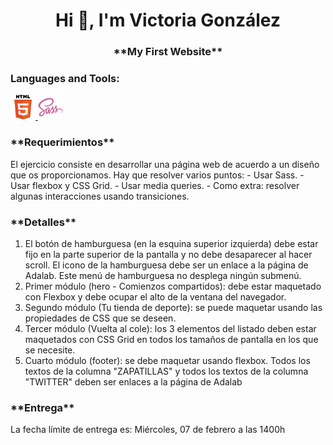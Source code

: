 <h1 align="center">Hi 👋, I'm Victoria González</h1>
<h3 align="center"> **My First Website** </h3>

<h3 align="left">Languages and Tools:</h3>
<p align="left"> <a href="https://www.w3.org/html/" target="_blank" rel="noreferrer"> <img src="https://raw.githubusercontent.com/devicons/devicon/master/icons/html5/html5-original-wordmark.svg" alt="html5" width="40" height="40"/> </a> <a href="https://sass-lang.com" target="_blank" rel="noreferrer"> <img src="https://raw.githubusercontent.com/devicons/devicon/master/icons/sass/sass-original.svg" alt="sass" width="40" height="40"/> </a> </p>

<h3 align="left"> **Requerimientos** </h3>
<p align="left">
El ejercicio consiste en desarrollar una página web de acuerdo a un diseño que os proporcionamos. Hay
que resolver varios puntos:
- Usar Sass.
- Usar flexbox y CSS Grid.
- Usar media queries.
- Como extra: resolver algunas interacciones usando transiciones.
</p>

<h3 align="left"> **Detalles** </h3>

1. El botón de hamburguesa (en la esquina superior izquierda) debe estar fijo en la parte superior de la
   pantalla y no debe desaparecer al hacer scroll. El icono de la hamburguesa debe ser un enlace a la
   página de Adalab. Este menú de hamburguesa no desplega ningún submenú.
1. Primer módulo (hero - Comienzos compartidos): debe estar maquetado con Flexbox y debe ocupar
   el alto de la ventana del navegador.
1. Segundo módulo (Tu tienda de deporte): se puede maquetar usando las propiedades de CSS que se
   deseen.
1. Tercer módulo (Vuelta al cole): los 3 elementos del listado deben estar maquetados con CSS Grid en
   todos los tamaños de pantalla en los que se necesite.
1. Cuarto módulo (footer): se debe maquetar usando flexbox. Todos los textos de la columna
   "ZAPATILLAS" y todos los textos de la columna "TWITTER" deben ser enlaces a la página de
   Adalab

<h3 align="left"> **Entrega** </h3>
<p align="left">
La fecha límite de entrega es:
Miércoles, 07 de febrero a las 1400h
</p>
